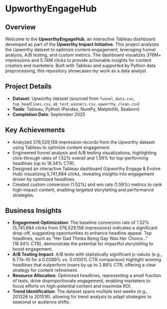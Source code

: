 # UpworthyEngageHub

## Overview
Welcome to the **UpworthyEngageHub**, an interactive Tableau dashboard developed as part of the **Upworthy Impact Initiative**. This project analyzes the Upworthy dataset to optimize content engagement, leveraging funnel analysis, A/B testing, and custom metrics. The dashboard visualizes 376M+ impressions and 5.74M clicks to provide actionable insights for content creators and marketers. Built with Tableau and supported by Python data preprocessing, this repository showcases my work as a data analyst.

## Project Details
- **Dataset**: Upworthy dataset (sourced from `funnel_data.csv`, `top_headlines.csv`, `ab_test_winners.csv`, `upworthy_clean.csv`)
- **Tools**: Tableau, Python (Pandas, NumPy, Matplotlib, Seaborn)
- **Completion Date**: September 2025


## Key Achievements
- Analyzed 376,529,158 impression records from the Upworthy dataset using Tableau to optimize content engagement.
- Engineered funnel analysis and A/B testing visualizations, highlighting click-through rates of 1.52% overall and 1.59% for top-performing headlines (up to 18.34% CTR).
- Designed an interactive Tableau dashboard (Upworthy Engage & Evolve Hub) visualizing 5,741,684 clicks, revealing insights into engagement driven by optimized headlines.
- Created custom conversion (1.52%) and win rate (1.59%) metrics to rank high-impact content, enabling targeted storytelling and performance strategies.

## Business Insights
- **Engagement Optimization**: The baseline conversion rate of 1.52% (5,741,684 clicks from 376,529,158 impressions) indicates a significant drop-off, suggesting opportunities to enhance headline appeal. Top headlines, such as "Her Dad Thinks Being Gay Was Her Choice..." (18.34% CTR), demonstrate the potential for impactful storytelling to boost engagement.
- **A/B Testing Impact**: A/B tests with statistically significant p-values (e.g., 6.77e-10 for a 0.0289% vs. 0.0100% CTR comparison) highlight winning headlines that outperform losers by up to 2.88% CTR, offering a clear strategy for content refinement.
- **Resource Allocation**: Optimized headlines, representing a small fraction of tests, drive disproportionate engagement, enabling marketers to focus efforts on high-potential content and maximize ROI.
- **Trend Identification**: The dataset spans multiple test weeks (e.g., 201326 to 201516), allowing for trend analysis to adapt strategies to seasonal or audience shifts.
